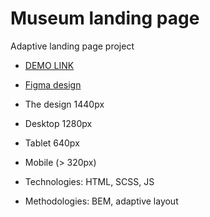 # Museum landing page
Adaptive landing page project
- [DEMO LINK](https://oksana-logos-frontend.github.io/Museum/)
- [Figma design](https://www.figma.com/file/cRBCqE06cDrY3s4jX7h3iY/%D0%9D%D0%90%D0%9C%D0%A3-(Edit)?node-id=0%3A1)

- The design 1440px
- Desktop 1280px
- Tablet 640px
- Mobile (> 320px)


- Technologies: HTML, SCSS, JS
- Methodologies: BEM, adaptive layout
